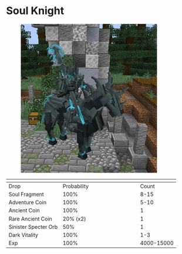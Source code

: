 # Soul Knight

<figure><img src="../../../../.gitbook/assets/image (5) (1) (1) (1).png" alt=""><figcaption></figcaption></figure>

<table data-header-hidden><thead><tr><th></th><th width="197"></th><th></th></tr></thead><tbody><tr><td>Drop</td><td>Probability</td><td>Count</td></tr><tr><td>Soul Fragment</td><td>100%</td><td>8-15</td></tr><tr><td>Adventure Coin</td><td>100%</td><td>5-10</td></tr><tr><td>Ancient Coin</td><td>100%</td><td>1</td></tr><tr><td>Rare Ancient Coin</td><td>20% (x2)</td><td>1</td></tr><tr><td>Sinister Specter Orb</td><td>50%</td><td>1</td></tr><tr><td>Dark Vitality</td><td>100%</td><td>1-3</td></tr><tr><td>Exp</td><td>100%</td><td>4000-15000</td></tr></tbody></table>
